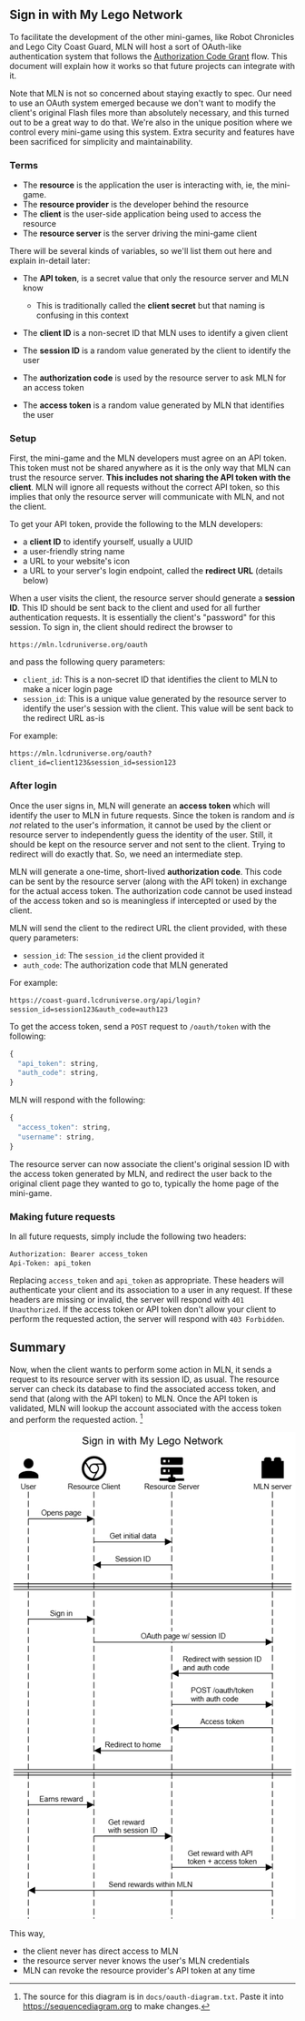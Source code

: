 ## Sign in with My Lego Network

To facilitate the development of the other mini-games, like Robot Chronicles and Lego City Coast Guard, MLN will host a sort of OAuth-like authentication system that follows the [Authorization Code Grant](https://developer.okta.com/blog/2018/04/10/oauth-authorization-code-grant-type) flow. This document will explain how it works so that future projects can integrate with it.

Note that MLN is not so concerned about staying exactly to spec. Our need to use an OAuth system emerged because we don't want to modify the client's original Flash files more than absolutely necessary, and this turned out to be a great way to do that. We're also in the unique position where we control every mini-game using this system. Extra security and features have been sacrificed for simplicity and maintainability.

### Terms

- The **resource** is the application the user is interacting with, ie, the mini-game.
- The **resource provider** is the developer behind the resource
- The **client** is the user-side application being used to access the resource
- The **resource server** is the server driving the mini-game client

There will be several kinds of variables, so we'll list them out here and explain in-detail later:

- The **API token**, is a secret value that only the resource server and MLN know
  - This is traditionally called the **client secret** but that naming is confusing in this context

- The **client ID** is a non-secret ID that MLN uses to identify a given client
- The **session ID** is a random value generated by the client to identify the user
- The **authorization code** is used by the resource server to ask MLN for an access token
- The **access token** is a random value generated by MLN that identifies the user

### Setup

First, the mini-game and the MLN developers must agree on an API token. This token must not be shared anywhere as it is the only way that MLN can trust the resource server. **This includes not sharing the API token with the client**. MLN will ignore all requests without the correct API token, so this implies that only the resource server will communicate with MLN, and not the client.

To get your API token, provide the following to the MLN developers:

- a **client ID** to identify yourself, usually a UUID
- a user-friendly string name
- a URL to your website's icon
- a URL to your server's login endpoint, called the **redirect URL** (details below)

When a user visits the client, the resource server should generate a **session ID**. This ID should be sent back to the client and used for all further authentication requests. It is essentially the client's "password" for this session. To sign in, the client should redirect the browser to

```text
https://mln.lcdruniverse.org/oauth
```

and pass the following query parameters:

- `client_id`: This is a non-secret ID that identifies the client to MLN to make a nicer login page
- `session_id`: This is a unique value generated by the resource server to identify the user's session with the client. This value will be sent back to the redirect URL as-is

For example:
```text
https://mln.lcdruniverse.org/oauth?client_id=client123&session_id=session123
```

### After login

Once the user signs in, MLN will generate an **access token** which will identify the user to MLN in future requests. Since the token is random and _is not_ related to the user's information, it cannot be used by the client or resource server to independently guess the identity of the user. Still, it should be kept on the resource server and not sent to the client. Trying to redirect will do exactly that. So, we need an intermediate step.

MLN will generate a one-time, short-lived **authorization code**. This code can be sent by the resource server (along with the API token) in exchange for the actual access token. The authorization code cannot be used instead of the access token and so is meaningless if intercepted or used by the client.

MLN will send the client to the redirect URL the client provided, with these query parameters:

- `session_id`: The `session_id` the client provided it
- `auth_code`: The authorization code that MLN generated

For example:
```text
https://coast-guard.lcdruniverse.org/api/login?session_id=session123&auth_code=auth123
```

To get the access token, send a `POST` request to `/oauth/token` with the following:

```js
{
  "api_token": string,
  "auth_code": string,
}
```

 MLN will respond with the following:

```js
{
  "access_token": string,
  "username": string,
}
```

The resource server can now associate the client's original session ID with the access token generated by MLN, and redirect the user back to the original client page they wanted to go to, typically the home page of the mini-game.

### Making future requests

In all future requests, simply include the following two headers:

```text
Authorization: Bearer access_token
Api-Token: api_token
```

Replacing `access_token` and `api_token` as appropriate. These headers will authenticate your client and its association to a user in any request. If these headers are missing or invalid, the server will respond with `401 Unauthorized`. If the access token or API token don't allow your client to perform the requested action, the server will respond with `403 Forbidden`.

## Summary

Now, when the client wants to perform some action in MLN, it sends a request to its resource server with its session ID, as usual. The resource server can check its database to find the associated access token, and send that (along with the API token) to MLN. Once the API token is validated, MLN will lookup the account associated with the access token and perform the requested action. [^1]

![A sequence diagram showing the process visually](./docs/oauth.png)

This way,

- the client never has direct access to MLN
- the resource server never knows the user's MLN credentials
- MLN can revoke the resource provider's API token at any time

[^1]: The source for this diagram is in `docs/oauth-diagram.txt`. Paste it into https://sequencediagram.org to make changes.